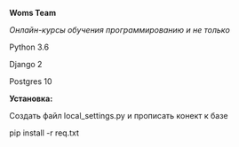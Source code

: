 **Woms Team**

 *Онлайн-курсы обучения программированию и не только*
 
Python 3.6

Django 2

Postgres 10

**Установка:**

Создать файл local_settings.py и прописать конект к базе

pip install -r req.txt